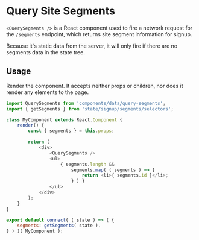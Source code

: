# Query Site Segments

`<QuerySegments />` is a React component used to fire a network request for the `/segments` endpoint, which returns site segment information for signup.

Because it's static data from the server, it will only fire if there are no segments data in the state tree.

## Usage

Render the component. It accepts neither props or children, nor does it render any elements to the page.

```js
import QuerySegments from 'components/data/query-segments';
import { getSegments } from 'state/signup/segments/selectors';

class MyComponent extends React.Component {
	render() {
		const { segments } = this.props;

		return (
			<div>
				<QuerySegments />
				<ul>
					{ segments.length &&
						segments.map( ( segments ) => {
							return <li>{ segments.id }</li>;
						} ) }
				</ul>
			</div>
		);
	}
}

export default connect( ( state ) => ( {
	segments: getSegments( state ),
} ) )( MyComponent );
```
